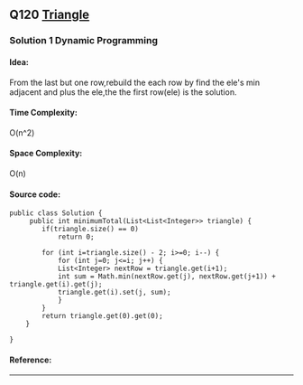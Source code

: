 ## Q120 [Triangle](https://leetcode.com/problems/triangle/) 

### Solution 1 Dynamic Programming
#### Idea: 
From the last but one row,rebuild the each row by find the ele's min adjacent and plus the ele,the the first row(ele) is the solution. 
#### Time Complexity:
O(n^2)
#### Space Complexity:
O(n)
#### Source code:
```
public class Solution {
     public int minimumTotal(List<List<Integer>> triangle) {
        if(triangle.size() == 0)
            return 0;

        for (int i=triangle.size() - 2; i>=0; i--) {
            for (int j=0; j<=i; j++) {
            List<Integer> nextRow = triangle.get(i+1);
            int sum = Math.min(nextRow.get(j), nextRow.get(j+1)) + triangle.get(i).get(j);
            triangle.get(i).set(j, sum);
            }
        }
        return triangle.get(0).get(0);
    }

}

```
#### Reference:

---

